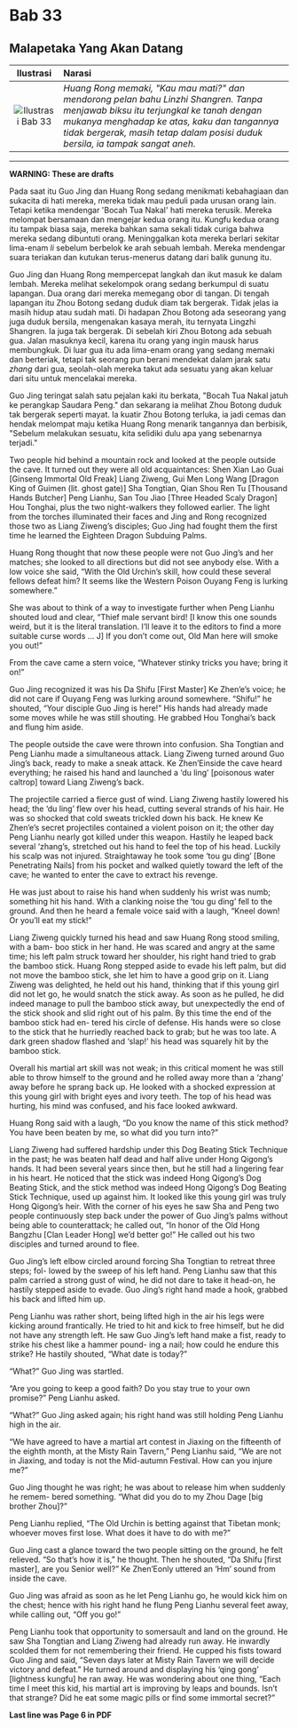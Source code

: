 # Bab 33
## Malapetaka Yang Akan Datang

| Ilustrasi | Narasi |
|   :---:   | :---   |
| ![Ilustrasi Bab 33](https://res.cloudinary.com/drzjshskk/image/upload/v1676693613/sdyxz/originals/loch-33_o2g4bn.jpg)  | _Huang Rong memaki, "Kau mau mati?" dan mendorong pelan bahu Linzhi Shangren. Tanpa menjawab biksu itu terjungkal ke tanah dengan mukanya menghadap ke atas, kaku dan tangannya tidak bergerak, masih tetap dalam posisi duduk bersila, ia tampak sangat aneh._  |

***

**WARNING: These are drafts**

Pada saat itu Guo Jing dan Huang Rong sedang menikmati kebahagiaan dan sukacita di hati mereka, mereka tidak mau
peduli pada urusan orang lain. Tetapi ketika mendengar 'Bocah Tua Nakal' hati mereka terusik. Mereka melompat 
bersamaan dan mengejar kedua orang itu. Kungfu kedua orang itu tampak biasa saja, mereka bahkan sama sekali tidak 
curiga bahwa mereka sedang dibuntuti orang. Meninggalkan kota mereka berlari sekitar lima-enam _li_ sebelum berbelok 
ke arah sebuah lembah. Mereka mendengar suara teriakan dan kutukan terus-menerus datang dari balik gunung itu.

Guo Jing dan Huang Rong mempercepat langkah dan ikut masuk ke dalam lembah. Mereka melihat sekelompok orang sedang 
berkumpul di suatu lapangan. Dua orang dari mereka memegang obor di tangan. Di tengah lapangan itu Zhou Botong sedang 
duduk diam tak bergerak. Tidak jelas ia masih hidup atau sudah mati. Di hadapan Zhou Botong ada seseorang yang juga duduk
bersila, mengenakan kasaya merah, itu ternyata Lingzhi Shangren. Ia juga tak bergerak. Di sebelah kiri Zhou Botong ada 
sebuah gua. Jalan masuknya kecil, karena itu orang yang ingin mausk harus membungkuk. Di luar gua itu ada lima-enam orang 
yang sedang memaki dan berteriak, tetapi tak seorang pun berani mendekat dalam jarak satu _zhang_ dari gua, seolah-olah 
mereka takut ada sesuatu yang akan keluar dari situ untuk mencelakai mereka.

Guo Jing teringat salah satu pejalan kaki itu berkata, "Bocah Tua Nakal jatuh ke perangkap Saudara Peng." dan sekarang 
ia melihat Zhou Botong duduk tak bergerak seperti mayat. Ia kuatir Zhou Botong terluka, ia jadi cemas dan hendak melompat 
maju ketika Huang Rong menarik tangannya dan berbisik, "Sebelum melakukan sesuatu, kita selidiki dulu apa yang sebenarnya 
terjadi."


Two people hid behind a mountain rock and looked at the people outside the cave. It
turned out they were all old acquaintances: Shen Xian Lao Guai [Ginseng Immortal Old
Freak] Liang Ziweng, Gui Men Long Wang [Dragon King of Guimen (lit. ghost gate)] Sha
Tongtian, Qian Shou Ren Tu [Thousand Hands Butcher] Peng Lianhu, San Tou Jiao
[Three Headed Scaly Dragon] Hou Tonghai, plus the two night-walkers they followed
earlier. The light from the torches illuminated their faces and Jing and Rong recognized
those two as Liang Ziweng’s disciples; Guo Jing had fought them the first time he
learned the Eighteen Dragon Subduing Palms.

Huang Rong thought that now these people were not Guo Jing’s and her matches; she
looked to all directions but did not see anybody else. With a low voice she said, “With
the Old Urchin’s skill, how could these several fellows defeat him? It seems like the
Western Poison Ouyang Feng is lurking somewhere.”

She was about to think of a way to investigate further when Peng Lianhu shouted loud
and clear, “Thief male servant bird! [I know this one sounds weird, but it is the literal
translation. I’ll leave it to the editors to find a more suitable curse words ... J] If you
don’t come out, Old Man here will smoke you out!”

From the cave came a stern voice, “Whatever stinky tricks you have; bring it on!”

Guo Jing recognized it was his Da Shifu [First Master] Ke Zhen’e’s voice; he did not care
if Ouyang Feng was lurking around somewhere. “Shifu!” he shouted, “Your disciple Guo
Jing is here!” His hands had already made some moves while he was still shouting. He
grabbed Hou Tonghai’s back and flung him aside.

The people outside the cave were thrown into confusion. Sha Tongtian and Peng
Lianhu made a simultaneous attack. Liang Ziweng turned around Guo Jing’s back,
ready to make a sneak attack. Ke Zhen’Einside the cave heard everything; he raised his
hand and launched a ‘du ling’ [poisonous water caltrop] toward Liang Ziweng’s back.

The projectile carried a fierce gust of wind. Liang Ziweng hastily lowered his head; the
‘du ling’ flew over his head, cutting several strands of his hair. He was so shocked that
cold sweats trickled down his back. He knew Ke Zhen’e’s secret projectiles contained a
violent poison on it; the other day Peng Lianhu nearly got killed under this weapon.
Hastily he leaped back several ‘zhang’s, stretched out his hand to feel the top of his
head. Luckily his scalp was not injured. Straightaway he took some ‘tou gu ding’ [Bone
Penetrating Nails] from his pocket and walked quietly toward the left of the cave; he
wanted to enter the cave to extract his revenge.

He was just about to raise his hand when suddenly his wrist was numb; something hit
his hand. With a clanking noise the ‘tou gu ding’ fell to the ground. And then he heard a
female voice said with a laugh, “Kneel down! Or you’ll eat my stick!”

Liang Ziweng quickly turned his head and saw Huang Rong stood smiling, with a bam-
boo stick in her hand. He was scared and angry at the same time; his left palm struck
toward her shoulder, his right hand tried to grab the bamboo stick. Huang Rong
stepped aside to evade his left palm, but did not move the bamboo stick, she let him to
have a good grip on it. Liang Ziweng was delighted, he held out his hand, thinking that
if this young girl did not let go, he would snatch the stick away. As soon as he pulled, he
did indeed manage to pull the bamboo stick away, but unexpectedly the end of the stick
shook and slid right out of his palm. By this time the end of the bamboo stick had en-
tered his circle of defense. His hands were so close to the stick that he hurriedly
reached back to grab; but he was too late. A dark green shadow flashed and ‘slap!’ his
head was squarely hit by the bamboo stick.

Overall his martial art skill was not weak; in this critical moment he was still able to
throw himself to the ground and he rolled away more than a ‘zhang’ away before he
sprang back up. He looked with a shocked expression at this young girl with bright eyes
and ivory teeth. The top of his head was hurting, his mind was confused, and his face
looked awkward.

Huang Rong said with a laugh, “Do you know the name of this stick method? You have
been beaten by me, so what did you turn into?”

Liang Ziweng had suffered hardship under this Dog Beating Stick Technique in the
past; he was beaten half dead and half alive under Hong Qigong’s hands. It had been
several years since then, but he still had a lingering fear in his heart. He noticed that
the stick was indeed Hong Qigong’s Dog Beating Stick, and the stick method was indeed
Hong Qigong’s Dog Beating Stick Technique, used up against him. It looked like this
young girl was truly Hong Qigong’s heir. With the corner of his eyes he saw Sha and
Peng two people continuously step back under the power of Guo Jing’s palms without
being able to counterattack; he called out, “In honor of the Old Hong Bangzhu [Clan
Leader Hong] we’d better go!” He called out his two disciples and turned around to flee.

Guo Jing’s left elbow circled around forcing Sha Tongtian to retreat three steps; fol-
lowed by the sweep of his left hand. Peng Lianhu saw that this palm carried a strong
gust of wind, he did not dare to take it head-on, he hastily stepped aside to evade. Guo
Jing’s right hand made a hook, grabbed his back and lifted him up.

Peng Lianhu was rather short, being lifted high in the air his legs were kicking around
frantically. He tried to hit and kick to free himself, but he did not have any strength left.
He saw Guo Jing’s left hand make a fist, ready to strike his chest like a hammer pound-
ing a nail; how could he endure this strike? He hastily shouted, “What date is today?”

“What?” Guo Jing was startled.

“Are you going to keep a good faith? Do you stay true to your own promise?” Peng
Lianhu asked.

“What?” Guo Jing asked again; his right hand was still holding Peng Lianhu high in the
air.

“We have agreed to have a martial art contest in Jiaxing on the fifteenth of the eighth
month, at the Misty Rain Tavern,” Peng Lianhu said, “We are not in Jiaxing, and today is
not the Mid-autumn Festival. How can you injure me?”

Guo Jing thought he was right; he was about to release him when suddenly he remem-
bered something. “What did you do to my Zhou Dage [big brother Zhou]?”

Peng Lianhu replied, “The Old Urchin is betting against that Tibetan monk; whoever
moves first lose. What does it have to do with me?”

Guo Jing cast a glance toward the two people sitting on the ground, he felt relieved. “So
that’s how it is,” he thought. Then he shouted, “Da Shifu [first master], are you Senior
well?” Ke Zhen’Eonly uttered an ‘Hm’ sound from inside the cave.

Guo Jing was afraid as soon as he let Peng Lianhu go, he would kick him on the chest;
hence with his right hand he flung Peng Lianhu several feet away, while calling out,
“Off you go!”

Peng Lianhu took that opportunity to somersault and land on the ground. He saw Sha
Tongtian and Liang Ziweng had already run away. He inwardly scolded them for not
remembering their friend. He cupped his fists toward Guo Jing and said, “Seven days
later at Misty Rain Tavern we will decide victory and defeat.” He turned around and
displaying his ‘qing gong’ [lightness kungfu] he ran away. He was wondering about one
thing, “Each time I meet this kid, his martial art is improving by leaps and bounds. Isn’t
that strange? Did he eat some magic pills or find some immortal secret?”

**Last line was Page 6 in PDF**

